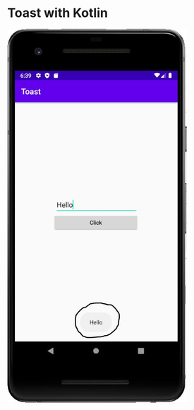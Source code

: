 # Toast with Kotlin


![screenshot](https://github.com/MehmetAliSicak/AndroidApplicationDevelopmentWithKotlin/blob/master/UserInterface/Toast/appimage/kotlin%2520ile%2520toast%2520kullan%C4%B1m%C4%B1%2520ekran%2520%C3%A7%C4%B1kt%C4%B1s%C4%B11.png?raw=true)
